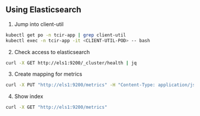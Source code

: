 ## Using Elasticsearch

1. Jump into client-util
```bash
kubectl get po -n tcir-app | grep client-util
kubectl exec -n tcir-app -it <CLIENT-UTIL-POD> -- bash
```

2. Check access to elasticsearch
```bash
curl -X GET http://els1:9200/_cluster/health | jq
```

3. Create mapping for metrics
```bash
curl -X PUT "http://els1:9200/metrics" -H "Content-Type: application/json" -d '{"mappings": {"properties": {"id": {"type": "keyword"}, "node_name": {"type": "keyword"}, "created_at": {"type": "date", "format": "yyyy-MM-dd HH:mm:ss||yyyy-MM-dd||epoch_millis"}, "metrics": {"type": "object", "dynamic": true}}}}'
```

4. Show index
```bash
curl -X GET "http://els1:9200/metrics"
```

